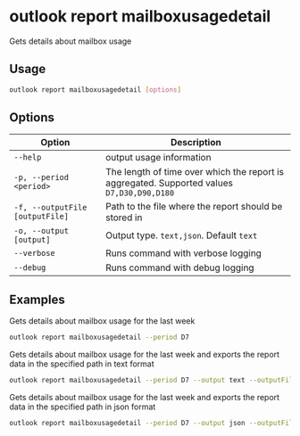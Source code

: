 # outlook report mailboxusagedetail

Gets details about mailbox usage

## Usage

```sh
outlook report mailboxusagedetail [options]
```

## Options

Option|Description
------|-----------
`--help`|output usage information
`-p, --period <period>`|The length of time over which the report is aggregated. Supported values `D7,D30,D90,D180`
`-f, --outputFile [outputFile]`|Path to the file where the report should be stored in
`-o, --output [output]`|Output type. `text,json`. Default `text`
`--verbose`|Runs command with verbose logging
`--debug`|Runs command with debug logging

## Examples

Gets details about mailbox usage for the last week

```sh
outlook report mailboxusagedetail --period D7
```

Gets details about mailbox usage for the last week and exports the report data in the specified path in text format

```sh
outlook report mailboxusagedetail --period D7 --output text --outputFile 'C:/report.txt'
```

Gets details about mailbox usage for the last week and exports the report data in the specified path in json format

```sh
outlook report mailboxusagedetail --period D7 --output json --outputFile 'C:/report.json'
```
